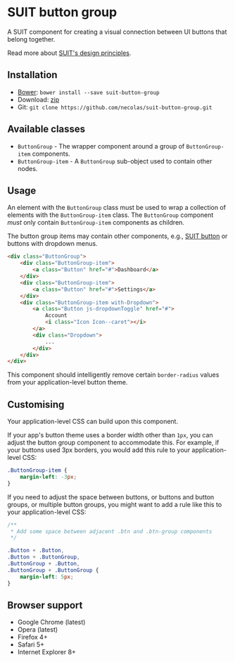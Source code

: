# SUIT button group

A SUIT component for creating a visual connection between UI buttons that
belong together.

Read more about [SUIT's design principles](https://github.com/necolas/suit/).

## Installation

* [Bower](http://bower.io/): `bower install --save suit-button-group`
* Download: [zip](https://github.com/necolas/suit-button-group/zipball/master)
* Git: `git clone https://github.com/necolas/suit-button-group.git`

## Available classes

* `ButtonGroup` - The wrapper component around a group of `ButtonGroup-item`
  components.
* `ButtonGroup-item` - A `ButtonGroup` sub-object used to contain other nodes.

## Usage

An element with the `ButtonGroup` class must be used to wrap a collection of
elements with the `ButtonGroup-item` class. The `ButtonGroup` component *must*
only contain `ButtonGroup-item` components as children.

The button group items may contain other components, e.g., [SUIT
button](https://github.com/necolas/suit-button) or buttons with dropdown
menus.

```html
<div class="ButtonGroup">
    <div class="ButtonGroup-item">
        <a class="Button" href="#">Dashboard</a>
    </div>
    <div class="ButtonGroup-item">
        <a class="Button" href="#">Settings</a>
    </div>
    <div class="ButtonGroup-item with-Dropdown">
        <a class="Button js-dropdownToggle" href="#">
            Account
            <i class="Icon Icon--caret"></i>
        </a>
        <div class="Dropdown">
            ...
        </div>
    </div>
</div>
```

This component should intelligently remove certain `border-radius` values from
your application-level button theme.

## Customising

Your application-level CSS can build upon this component.

If your app's button theme uses a border width other than `1px`, you can adjust the
button group component to accommodate this. For example, if your buttons used
3px borders, you would add this rule to your application-level CSS:

```css
.ButtonGroup-item {
    margin-left: -3px;
}
```

If you need to adjust the space between buttons, or buttons and button groups,
or multiple button groups, you might want to add a rule like this to your
application-level CSS:

```css
/**
 * Add some space between adjacent .btn and .btn-group components
 */

.Button + .Button,
.Button + .ButtonGroup,
.ButtonGroup + .Button,
.ButtonGroup + .ButtonGroup {
    margin-left: 5px;
}
```

## Browser support

* Google Chrome (latest)
* Opera (latest)
* Firefox 4+
* Safari 5+
* Internet Explorer 8+
